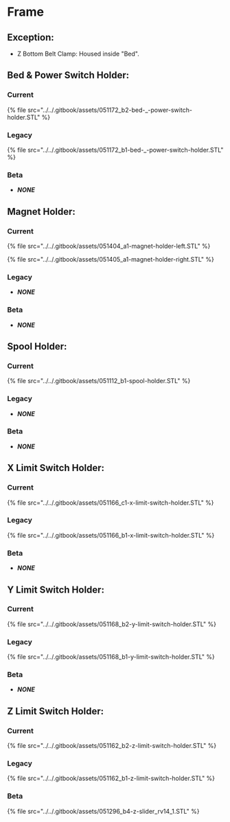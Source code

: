# Frame

## Exception:

* Z Bottom Belt Clamp: Housed inside "Bed".

## Bed & Power Switch Holder:

### Current

{% file src="../../.gitbook/assets/051172\_b2-bed-\_-power-switch-holder.STL" %}

### Legacy

{% file src="../../.gitbook/assets/051172\_b1-bed-\_-power-switch-holder.STL" %}

### Beta

* _**NONE**_

## Magnet Holder:

### Current

{% file src="../../.gitbook/assets/051404\_a1-magnet-holder-left.STL" %}

{% file src="../../.gitbook/assets/051405\_a1-magnet-holder-right.STL" %}

### Legacy

* _**NONE**_

### Beta

* _**NONE**_

## Spool Holder:

### Current

{% file src="../../.gitbook/assets/051112\_b1-spool-holder.STL" %}

### Legacy

* _**NONE**_

### Beta

* _**NONE**_

## X Limit Switch Holder:

### Current

{% file src="../../.gitbook/assets/051166\_c1-x-limit-switch-holder.STL" %}

### Legacy

{% file src="../../.gitbook/assets/051166\_b1-x-limit-switch-holder.STL" %}

### Beta

* _**NONE**_

## Y Limit Switch Holder:

### Current

{% file src="../../.gitbook/assets/051168\_b2-y-limit-switch-holder.STL" %}

### Legacy

{% file src="../../.gitbook/assets/051168\_b1-y-limit-switch-holder.STL" %}

### Beta

* _**NONE**_

## Z Limit Switch Holder:

### Current

{% file src="../../.gitbook/assets/051162\_b2-z-limit-switch-holder.STL" %}

### Legacy

{% file src="../../.gitbook/assets/051162\_b1-z-limit-switch-holder.STL" %}

### Beta

{% file src="../../.gitbook/assets/051296\_b4-z-slider\_rv14\_1.STL" %}



